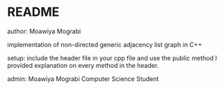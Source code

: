 # README #
author: Moawiya Mograbi

implementation of non-directed generic adjacency list graph in C++

setup: include the header file in your cpp file and use the public method
I provided explanation on every method in the header.

admin: Moawiya Mograbi
Computer Science Student